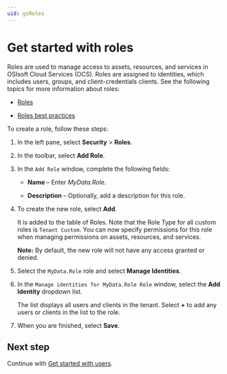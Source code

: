 ```yaml
---
uid: gsRoles
---
```


# Get started with roles

Roles are used to manage access to assets, resources, and services in OSIsoft Cloud Services (OCS). Roles are assigned to identities, which includes users, groups, and client-credentials clients. See the following topics for more information about roles:

- [Roles](xref:ccRoles)

- [Roles best practices](xref:ccRoles#roles-bp)

To create a role, follow these steps:

1. In the left pane, select **Security** > **Roles**.

1. In the toolbar, select **Add Role**.

1. In the `Add Role` window, complete the following fields:

   - **Name**  &ndash; Enter *MyData.Role*.

   - **Description** &ndash; Optionally, add a description for this role.
   
1. To create the new role, select **Add**. 

    It is added to the table of Roles. Note that the Role Type for all custom roles is `Tenant Custom`. You can now specify permissions for this role when managing permissions on assets, resources, and services. 
    
    **Note:** By default, the new role will not have any access granted or denied.
    
1. Select the `MyData.Role` role and select **Manage Identities**.

1. In the `Manage identities for MyData.Role Role` window, select the **Add Identity** dropdown list. 

    The list displays all users and clients in the tenant. Select **+** to add any users or clients in the list to the role.

1. When you are finished, select **Save**.

## Next step

Continue with [Get started with users](xref:gsUsers).
